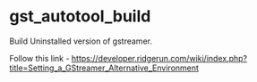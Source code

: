 # gst_autotool_build
Build Uninstalled version of gstreamer.

Follow this link - https://developer.ridgerun.com/wiki/index.php?title=Setting_a_GStreamer_Alternative_Environment
